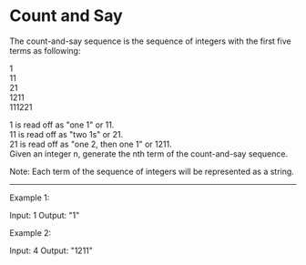 # Count and Say
The count-and-say sequence is the sequence of integers with the first five terms as following:

1\
11\
21\
1211\
111221

1 is read off as "one 1" or 11.\
11 is read off as "two 1s" or 21.\
21 is read off as "one 2, then one 1" or 1211.\
Given an integer n, generate the nth term of the count-and-say sequence.

Note: Each term of the sequence of integers will be represented as a string.

---
Example 1:

Input: 1
Output: "1"

Example 2:

Input: 4
Output: "1211"
